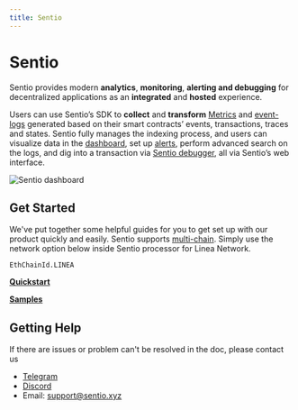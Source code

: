 ```yaml
---
title: Sentio
---
```


# Sentio

Sentio provides modern **analytics**, **monitoring**, **alerting and debugging** for decentralized applications as an **integrated** and **hosted** experience.

Users can use Sentio’s SDK to **collect** and **transform** [Metrics](https://docs.sentio.xyz/references/concepts/data-types/metrics) and [event-logs](https://docs.sentio.xyz/references/concepts/data-types/event-logs) generated based on their smart contracts’ events, transactions, traces and states. Sentio fully manages the indexing process, and users can visualize data in the [dashboard](https://docs.sentio.xyz/how-to-guides-by-examples/visualize-results/build-dashboards), set up [alerts](https://docs.sentio.xyz/references/concepts/alerts), perform advanced search on the logs, and dig into a transaction via [Sentio debugger](https://docs.sentio.xyz/sentio-debugger), all via Sentio’s web interface.

<div class="center-container">
  <div class="img-large">
      <img
        src="/img/article_images/Build_on_Linea/Tooling_and_infrastructure/Data_indexers/Sentio/Sentio_dashboard.png"
        alt="Sentio dashboard"
      />
  </div>
</div>

## Get Started

We've put together some helpful guides for you to get set up with our product quickly and easily.
Sentio supports [multi-chain](https://docs.sentio.xyz/best-practices/multi-chain-support). Simply use the network option below inside Sentio processor for Linea Network.

```
EthChainId.LINEA
```

[**Quickstart**](https://docs.sentio.xyz/quickstart)

[**Samples**](https://docs.sentio.xyz/samples)


## Getting Help

If there are issues or problem can't be resolved in the doc, please contact us

* [Telegram](https://t.me/sentioxyz)
* [Discord](https://discord.gg/vSdkMYqnjb)
* Email: [support@sentio.xyz](mailto:support@sentio.xyz)
